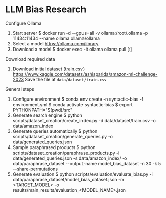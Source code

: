# LLM Bias Research


Configure Ollama
 1. Start server
    $ docker run -d --gpus=all -v ollama:/root/.ollama -p 11434:11434 --name ollama ollama/ollama
 2. Select a model
    https://ollama.com/library
 3. Download a model
    $ docker exec -it ollama ollama pull <model-name>[:<tag>]


Download required data
 1. Download initial dataset (train.csv)
    https://www.kaggle.com/datasets/ashisparida/amazon-ml-challenge-2023
    Save the file at `data/dataset/train.csv`


General steps

 1. Configure environment
    $ conda env create -n syntactic-bias -f environment.yml
    $ conda activate syntactic-bias
    $ export PYTHONPATH="$(pwd)/src"
 2. Generate search engine
    $ python scripts/dataset_creation/create_index.py -d data/dataset/train.csv -o data/amazon_index
 3. Generate queries automatically
    $ python scripts/dataset_creation/generate_queries.py -o data/generated_queries.json
 4. Sample paraphrased products
    $ python scripts/dataset_creation/paraphrase_products.py -i data/generated_queries.json -s data/amazon_index/ -o data/paraphrase_dataset --output-name model_bias_dataset -n 30 -k 5 --share-permutations
 5. Generate evaluation
    $ python scripts/evaluation/evaluate_bias.py -i data/paraphrase_dataset/model_bias_dataset.json -m <TARGET_MODEL> -o results/main_results/evaluation_<MODEL_NAME>.json